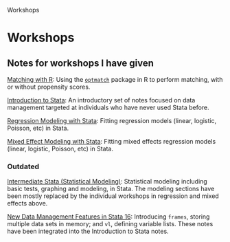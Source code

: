 Workshops

# Workshops

## Notes for workshops I have given

[Matching with R](https://errickson.net/matching-slides/index.html): Using the [`optmatch`](https://cran.r-project.org/web/packages/optmatch/index.html) package in R to perform matching, with or without propensity scores.

[Introduction to Stata](https://errickson.net/stata1/index.html): An introductory set of notes focused on data management targeted at individuals who have never used Stata before.


[Regression Modeling with Stata](https://errickson.net/stata-regression/index.html): Fitting regression models (linear, logistic, Poisson, etc) in Stata.

[Mixed Effect Modeling with Stata](https://errickson.net/stata-mixed/index.html): Fitting mixed effects regression models (linear, logistic, Poisson, etc) in Stata.

### Outdated

[Intermediate Stata (Statistical Modeling)](https://errickson.net/stata2/index.html): Statistical modeling including basic tests, graphing and modeling, in Stata. The modeling sections have been mostly replaced by the individual workshops in regression and mixed effects above.

[New Data Management Features in Stata 16](https://errickson.net/stata-16/index.html): Introducing `frames`, storing multiple data sets in memory; and `vl`, defining variable lists. These notes have been integrated into the Introduction to Stata notes.
